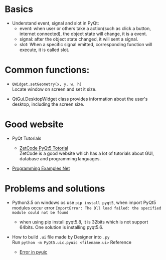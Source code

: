 # Basics
- Understand event, signal and slot in PyQt:
    - event: when user or others take a action(such as click a button, internet connected), the object state will change, it is a event.
    - signal: after the object state changed, it will sent a signal.
    - slot: When a specific signal emitted, corresponding function will execute, it is called slot.


# Common functions:
- `QWidget.setGeometry(x, y, w, h)`  
Locate window on screen and set it size.

- QtGui.DesktopWidget class provides information about the user's desktop, including the screen size.

# Good website
- PyQt Tutorials
    - [ZetCode PyQt5 Totorial](http://zetcode.com/gui/qt5/)<br>
    ZetCode is a good website which has a lot of tutorials about GUI, database and programming languages.

- [Programming Examples Net](http://programmingexamples.net/wiki/Qt/Events/Resize)

# Problems and solutions
- Python3.5 on windows os use `pip install pyqt5`, when import PyQt5 modules occur error `ImportError: The Dll load failed: the specified module could not be found`
    - when using pip install pyqt5.8, it is 32bits which is not support 64bits. One solution is installing pyqt5.6.

- How to build `.ui` file made by Designer into `.py`<br>
Run `python -m PyQt5.uic.pyuic <filename.ui>`
Reference
    - [Error in pyuic](https://www.v2ex.com/t/83705)
